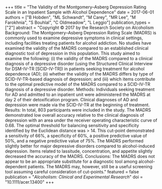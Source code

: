 +++
title = "The Validity of the Montgomery–Asberg Depression Rating Scale in an Inpatient Sample with Alcohol Dependence"
date = 2017-06-01
authors = ["B Hobden", "ML Schwandt", "M Carey", "MR Lee", "M Farokhnia", "S Bouhlal", "C Oldmeadow", "L Leggio"]
publication_types = ["2"]
abstract = "Copyright © 2017 by the Research Society on Alcoholism Background: The Montgomery–Asberg Depression Rating Scale (MADRS) is commonly used to examine depressive symptoms in clinical settings, including facilities treating patients for alcohol addiction. No studies have examined the validity of the MADRS compared to an established clinical diagnostic tool of depression in this population. This study aimed to examine the following: (i) the validity of the MADRS compared to a clinical diagnosis of a depressive disorder (using the Structured Clinical Interview for DSM-IV-TR [SCID-IV-TR]) in patients seeking treatment for alcohol dependence (AD); (ii) whether the validity of the MADRS differs by type of SCID-IV-TR-based diagnosis of depression; and (iii) which items contribute to the optimal predictive model of the MADRS compared to a SCID-IV-TR diagnosis of a depressive disorder. Methods: Individuals seeking treatment for AD and admitted to an inpatient unit were administered the MADRS at day 2 of their detoxification program. Clinical diagnoses of AD and depression were made via the SCID-IV-TR at the beginning of treatment. Results: In total, 803 participants were included in the study. The MADRS demonstrated low overall accuracy relative to the clinical diagnosis of depression with an area under the receiver operating characteristic curve of 0.68. The optimal threshold for balancing sensitivity and specificity identified by the Euclidean distance was  > 14. This cut-point demonstrated a sensitivity of 66%, a specificity of 60%, a positive predictive value of 50%, and a negative predictive value of 75%. The MADRS performed slightly better for major depressive disorders compared to alcohol-induced depression. Items related to lassitude, concentration, and appetite slightly decreased the accuracy of the MADRS. Conclusions: The MADRS does not appear to be an appropriate substitute for a diagnostic tool among alcohol-dependent patients. The MADRS may, however, still be a useful screening tool assuming careful consideration of cut-points."
featured = false
publication = "*Alcoholism: Clinical and Experimental Research*"
doi = "10.1111/acer.13400"
+++


